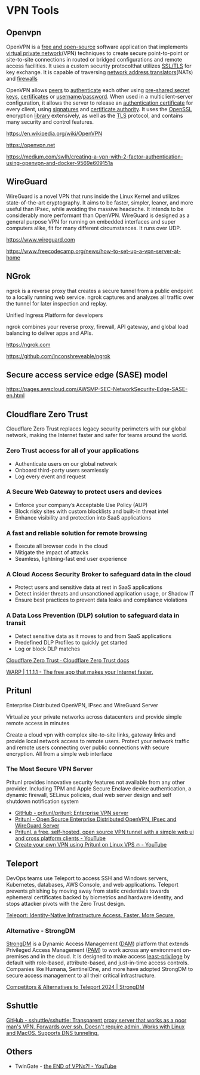 # VPN Tools

## Openvpn

OpenVPN is a [free and open-source](https://en.wikipedia.org/wiki/Free_and_open-source) software application that implements [virtual private network](https://en.wikipedia.org/wiki/Virtual_private_network)(VPN) techniques to create secure point-to-point or site-to-site connections in routed or bridged configurations and remote access facilities. It uses a custom security protocolthat utilizes [SSL/TLS](https://en.wikipedia.org/wiki/Transport_Layer_Security) for key exchange. It is capable of traversing [network address translators](https://en.wikipedia.org/wiki/Network_address_translator)(NATs) and [firewalls](https://en.wikipedia.org/wiki/Firewall_(computing))

OpenVPN allows [peers](https://en.wikipedia.org/wiki/Peer-to-peer) to [authenticate](https://en.wikipedia.org/wiki/Authentication) each other using [pre-shared secret keys](https://en.wikipedia.org/wiki/Pre-shared_key), [certificates](https://en.wikipedia.org/wiki/Public_key_certificate) or [username](https://en.wikipedia.org/wiki/User_(computing))/[password](https://en.wikipedia.org/wiki/Password). When used in a multiclient-server configuration, it allows the server to release an [authentication certificate](https://en.wikipedia.org/wiki/Public_key_certificate) for every client, using [signatures](https://en.wikipedia.org/wiki/Digital_signature) and [certificate authority](https://en.wikipedia.org/wiki/Certificate_authority). It uses the [OpenSSL](https://en.wikipedia.org/wiki/OpenSSL) encryption [library](https://en.wikipedia.org/wiki/Library_(computing)) extensively, as well as the [TLS](https://en.wikipedia.org/wiki/Transport_Layer_Security) protocol, and contains many security and control features.

https://en.wikipedia.org/wiki/OpenVPN

https://openvpn.net

https://medium.com/swlh/creating-a-vpn-with-2-factor-authentication-using-openvpn-and-docker-9569e609151a

## WireGuard

WireGuard is a novel VPN that runs inside the Linux Kernel and utilizes state-of-the-art cryptography. It aims to be faster, simpler, leaner, and more useful than IPsec, while avoiding the massive headache. It intends to be considerably more performant than OpenVPN. WireGuard is designed as a general purpose VPN for running on embedded interfaces and super computers alike, fit for many different circumstances. It runs over UDP.

https://www.wireguard.com

https://www.freecodecamp.org/news/how-to-set-up-a-vpn-server-at-home

## NGrok

ngrok is a reverse proxy that creates a secure tunnel from a public endpoint to a locally running web service. ngrok captures and analyzes all traffic over the tunnel for later inspection and replay.

Unified Ingress Platform for developers

ngrok combines your reverse proxy, firewall, API gateway, and global load balancing to deliver apps and APIs.

https://ngrok.com

https://github.com/inconshreveable/ngrok

## Secure access service edge (SASE) model

https://pages.awscloud.com/AWSMP-SEC-NetworkSecurity-Edge-SASE-en.html

## Cloudflare Zero Trust

Cloudflare Zero Trust replaces legacy security perimeters with our global network, making the Internet faster and safer for teams around the world.

### Zero Trust access for all of your applications

- Authenticate users on our global network
- Onboard third-party users seamlessly
- Log every event and request

### A Secure Web Gateway to protect users and devices

- Enforce your company’s Acceptable Use Policy (AUP)
- Block risky sites with custom blocklists and built-in threat intel
- Enhance visibility and protection into SaaS applications

### A fast and reliable solution for remote browsing

- Execute all browser code in the cloud
- Mitigate the impact of attacks
- Seamless, lightning-fast end user experience

### A Cloud Access Security Broker to safeguard data in the cloud

- Protect users and sensitive data at rest in SaaS applications
- Detect insider threats and unsanctioned application usage, or Shadow IT
- Ensure best practices to prevent data leaks and compliance violations

### A Data Loss Prevention (DLP) solution to safeguard data in transit

- Detect sensitive data as it moves to and from SaaS applications
- Predefined DLP Profiles to quickly get started
- Log or block DLP matches

[Cloudflare Zero Trust · Cloudflare Zero Trust docs](https://developers.cloudflare.com/cloudflare-one/)

[WARP | 1.1.1.1 - The free app that makes your Internet faster.](https://1.1.1.1/)

## Pritunl

Enterprise Distributed OpenVPN, IPsec and WireGuard Server

Virtualize your private networks across datacenters and provide simple remote access in minutes

Create a cloud vpn with complex site-to-site links, gateway links and provide local network access to remote users. Protect your network traffic and remote users connecting over public connections with secure encryption. All from a simple web interface

### The Most Secure VPN Server

Pritunl provides innovative security features not available from any other provider. Including TPM and Apple Secure Enclave device authentication, a dynamic firewall, SELinux policies, dual web server design and self shutdown notification system

- [GitHub - pritunl/pritunl: Enterprise VPN server](https://github.com/pritunl/pritunl)
- [Pritunl - Open Source Enterprise Distributed OpenVPN, IPsec and WireGuard Server](https://pritunl.com/)
- [Pritunl, a free, self-hosted, open source VPN tunnel with a simple web ui and cross platform clients - YouTube](https://www.youtube.com/watch?v=-okuLsMqnWo)
- [Create your own VPN using Pritunl on Linux VPS 🔥 - YouTube](https://www.youtube.com/watch?v=8Wq7Re3LG5k)

## Teleport

DevOps teams use Teleport to access SSH and Windows servers, Kubernetes, databases, AWS Console, and web applications. Teleport prevents phishing by moving away from static credentials towards ephemeral certificates backed by biometrics and hardware identity, and stops attacker pivots with the Zero Trust design.

[Teleport: Identity-Native Infrastructure Access. Faster. More Secure.](https://goteleport.com/)

### Alternative - StrongDM

[StrongDM](https://strongdm.com/) is a Dynamic Access Management ([DAM](https://www.strongdm.com/dynamic-access-management-dam)) platform that extends Privileged Access Management ([PAM](https://www.strongdm.com/privileged-access-management)) to work across any environment on-premises and in the cloud. It is designed to make access [least-privilege](https://www.strongdm.com/blog/principle-of-least-privilege) by default with role-based, attribute-based, and just-in-time access controls. Companies like Humana, SentinelOne, and more have adopted StrongDM to secure access management to all their critical infrastructure.

[Competitors & Alternatives to Teleport 2024 | StrongDM](https://www.strongdm.com/blog/alternatives-to-gravitational-teleport)

## Sshuttle

[GitHub - sshuttle/sshuttle: Transparent proxy server that works as a poor man's VPN. Forwards over ssh. Doesn't require admin. Works with Linux and MacOS. Supports DNS tunneling.](https://github.com/sshuttle/sshuttle)

## Others

- TwinGate - [the END of VPNs?! - YouTube](https://www.youtube.com/watch?v=IYmXPF3XUwo)

